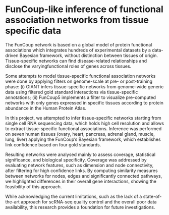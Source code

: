 # FunCoup-like inference of functional association networks from tissue specific data

The FunCoup network is based on a global model of protein functional associations which integrates hundreds of experimental datasets by a data-driven Bayesian framework, without distinction between tissues of origin. Tissue-specific networks can find disease-related relationships and disclose the varyingfunctional roles of genes across tissues. 

Some attempts to model tissue-specific functional association networks were done by applying filters on genome-scale at pre- or post-training phase: (i) GIANT infers tissue-specific networks from genome-wide generic data using filtered gold standard interactions via tissue-specific annotations; (ii) FunCoup5 implements a filter to visualize pre-computed networks with only genes expressed in specific tissues according to protein abundance in the Human Protein Atlas. 

In this project, we attempted to infer tissue-specific networks starting from single cell RNA sequencing data, which holds high cell resolution and allows to extract tissue-specific functional associations. Inference was performed on seven human tissues (ovary, heart, pancreas, adrenal gland, muscle, lung, liver) applying the FunCoup’s Bayesian framework, which establishes link confidence based on four gold standards.

Resulting networks were analysed mainly to assess coverage, statistical significance, and biological specificity. Coverage was addressed by evaluating network features, such as dimension and node connectivity, after filtering for high confidence links. By computing similarity measures between networks for nodes, edges and significantly connected pathways, we highlighted differences in their overall gene interactions, showing the feasibility of this approach. 

While acknowledging the current limitations, such as the lack of a state-of-the-art approach for scRNA-seq quality control and the overall poor data availability, this research provides a foundation for future investigations.
